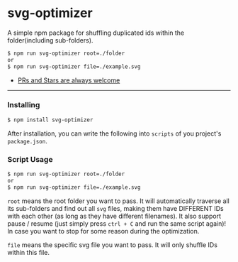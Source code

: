 # svg-optimizer

A simple npm package for shuffling duplicated ids within the folder(including sub-folders).

```bash
$ npm run svg-optimizer root=./folder
or
$ npm run svg-optimizer file=./example.svg
```

- [PRs and Stars are always welcome](https://github.com/ibio/svg-optimizer)

------

### Installing

```bash
$ npm install svg-optimizer
```

After installation, you can write the following into `scripts` of you project's `package.json`.

### Script Usage

```bash
$ npm run svg-optimizer root=./folder
or
$ npm run svg-optimizer file=./example.svg
```

`root` means the root folder you want to pass. It will automatically traverse all its sub-folders and find out all `svg` files, making them have DIFFERENT IDs with each other (as long as they have different filenames). It also support pause / resume (just simply press `ctrl + C` and run the same script again)! In case you want to stop for some reason during the optimization.

`file` means the specific svg file you want to pass. It will only shuffle IDs within this file.


